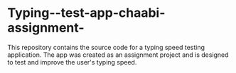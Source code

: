 # Typing--test-app-chaabi-assignment-
This repository contains the source code for a typing speed testing application. The app was created as an assignment project and is designed to test and improve the user's typing speed. 
